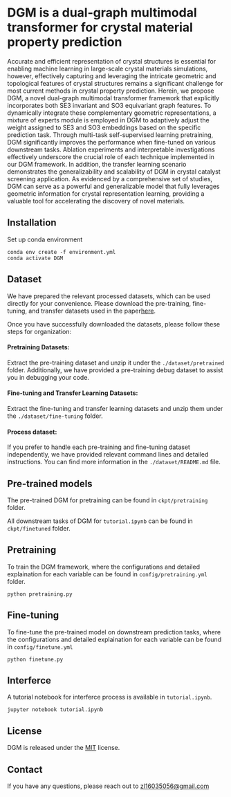 # DGM is a dual-graph multimodal transformer for crystal material property prediction

Accurate and efficient representation of crystal structures is essential for enabling machine learning in large-scale crystal materials simulations, however, effectively capturing and leveraging the intricate geometric and topological features of crystal structures remains a significant challenge for most current methods in crystal property prediction. Herein, we propose DGM, a novel dual-graph multimodal transformer framework that explicitly incorporates both SE3 invariant and SO3 equivariant graph features. To dynamically integrate these complementary geometric representations, a mixture of experts module is employed in DGM to adaptively adjust the weight assigned to SE3 and SO3 embeddings based on the specific prediction task. Through multi-task self-supervised learning pretraining, DGM significantly improves the performance when fine-tuned on various downstream tasks. Ablation experiments and interpretable investigations effectively underscore the crucial role of each technique implemented in our DGM framework. In addition, the transfer learning scenario demonstrates the generalizability and scalability of DGM in crystal catalyst screening application. As evidenced by a comprehensive set of studies, DGM can serve as a powerful and generalizable model that fully leverages geometric information for crystal representation learning, providing a valuable tool for accelerating the discovery of novel materials.


## Installation

Set up conda environment

```
conda env create -f environment.yml
conda activate DGM
```

## Dataset 

We have prepared the relevant processed datasets, which can be used directly for your convenience. Please download the pre-training, fine-tuning, and transfer datasets used in the paper[here](https://doi.org/10.5281/zenodo.15473642).

Once you have successfully downloaded the datasets, please follow these steps for organization:

#### Pretraining Datasets: 

Extract the pre-training dataset and unzip it under the `./dataset/pretrained` folder. Additionally, we have provided a pre-training debug dataset to assist you in debugging your code.

#### Fine-tuning and Transfer Learning Datasets:

Extract the fine-tuning and transfer learning datasets and unzip them under the `./dataset/fine-tuning` folder.

#### Process dataset:

If you prefer to handle each pre-training and fine-tuning dataset independently, we have provided relevant command lines and detailed instructions. You can find more information in the `./dataset/README.md` file.

## Pre-trained models

The pre-trained DGM for pretraining can be found in `ckpt/pretraining` folder. 

All downstream tasks of DGM for `tutorial.ipynb` can be found in `ckpt/finetuned` folder.

## Pretraining

To train the DGM framework, where the configurations and detailed explaination for each variable can be found in `config/pretraining.yml` folder.

```
python pretraining.py
```

## Fine-tuning 

To fine-tune the pre-trained model on downstream prediction tasks, where the configurations and detailed explaination for each variable can be found in `config/finetune.yml`

```
python finetune.py
```

## Interferce

A tutorial notebook for interferce process is available in `tutorial.ipynb`.

```
jupyter notebook tutorial.ipynb
```


## License

DGM is released under the [MIT](LICENSE) license.

## Contact

If you have any questions, please reach out to zl16035056@gmail.com
